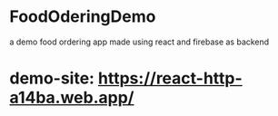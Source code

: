 # FoodOderingDemo
a demo food ordering app made using react and firebase as backend

# demo-site: https://react-http-a14ba.web.app/
